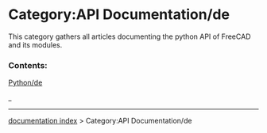 # Category:API Documentation/de
This category gathers all articles documenting the python API of FreeCAD and its modules.

### Contents:

[Python/de](Python/de.md)

_

---
[documentation index](../README.md) > Category:API Documentation/de
